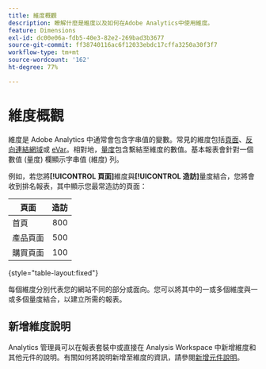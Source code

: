 ```yaml
---
title: 維度概觀
description: 瞭解什麼是維度以及如何在Adobe Analytics中使用維度。
feature: Dimensions
exl-id: dc00e06a-fdb5-40e3-82e2-269bad3b3677
source-git-commit: ff38740116ac6f12033ebdc17cffa3250a30f3f7
workflow-type: tm+mt
source-wordcount: '162'
ht-degree: 77%

---
```


# 維度概觀

維度是 Adobe Analytics 中通常會包含字串值的變數。常見的維度包括[頁面](page.md)、[反向連結網域](referring-domain.md)或 [eVar](evar.md)。相對地，[量度](../metrics/overview.md)包含繫結至維度的數值。基本報表會針對一個數值 (量度) 欄顯示字串值 (維度) 列。

例如，若您將&#x200B;**[!UICONTROL 頁面]**&#x200B;維度與&#x200B;**[!UICONTROL 造訪]**&#x200B;量度結合，您將會收到排名報表，其中顯示您最常造訪的頁面：

| 頁面 | 造訪 |
| --- | ---: |
| 首頁 | 800 |
| 產品頁面 | 500 |
| 購買頁面 | 100 |

{style="table-layout:fixed"}

每個維度分別代表您的網站不同的部分或面向。您可以將其中的一或多個維度與一或多個量度結合，以建立所需的報表。

## 新增維度說明

Analytics 管理員可以在報表套裝中或直接在 Analysis Workspace 中新增維度和其他元件的說明。有關如何將說明新增至維度的資訊，請參閱[新增元件說明](/help/analyze/analysis-workspace/components/add-component-descriptions.md)。
